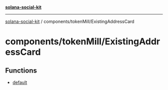 [**solana-social-kit**](../../../README.md)

***

[solana-social-kit](../../../README.md) / components/tokenMill/ExistingAddressCard

# components/tokenMill/ExistingAddressCard

## Functions

- [default](functions/default.md)
